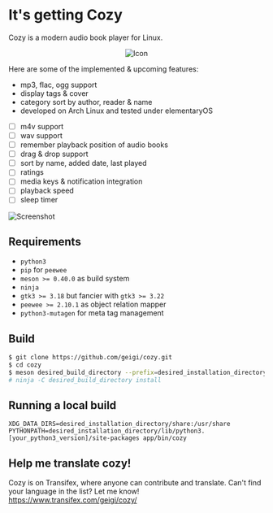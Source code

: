 # It's getting Cozy

Cozy is a modern audio book player for Linux. 

<p align="center">
  <img src="https://raw.githubusercontent.com/geigi/cozy/master/data/icons/hicolor/scalable/apps/de.geigi.cozy.svg?sanitize=true" alt="Icon">
</p>

Here are some of the implemented & upcoming features:
- mp3, flac, ogg support
- display tags & cover
- category sort by author, reader & name
- developed on Arch Linux and tested under elementaryOS
- [ ] m4v support
- [ ] wav support
- [ ] remember playback position of audio books
- [ ] drag & drop support
- [ ] sort by name, added date, last played
- [ ] ratings
- [ ] media keys & notification integration
- [ ] playback speed
- [ ] sleep timer

![Screenshot](https://raw.githubusercontent.com/geigi/cozy/img/img/screenshot.png)

## Requirements
- `python3`
- `pip` for `peewee`
- `meson >= 0.40.0` as build system
- `ninja`
- `gtk3 >= 3.18` but fancier with `gtk3 >= 3.22`
- `peewee >= 2.10.1` as object relation mapper
- `python3-mutagen` for meta tag management

## Build
```bash
$ git clone https://github.com/geigi/cozy.git
$ cd cozy
$ meson desired_build_directory --prefix=desired_installation_directory
# ninja -C desired_build_directory install
```

## Running a local build
```
XDG_DATA_DIRS=desired_installation_directory/share:/usr/share PYTHONPATH=desired_installation_directory/lib/python3.[your_python3_version]/site-packages app/bin/cozy
```

## Help me translate cozy!
Cozy is on Transifex, where anyone can contribute and translate. Can't find your language in the list? Let me know!
https://www.transifex.com/geigi/cozy/

